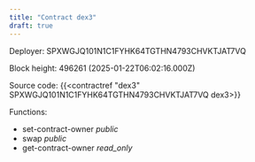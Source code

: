 ```yaml
---
title: "Contract dex3"
draft: true
---
```

Deployer: SPXWGJQ101N1C1FYHK64TGTHN4793CHVKTJAT7VQ


 



Block height: 496261 (2025-01-22T06:02:16.000Z)

Source code: {{<contractref "dex3" SPXWGJQ101N1C1FYHK64TGTHN4793CHVKTJAT7VQ dex3>}}

Functions:

* set-contract-owner _public_
* swap _public_
* get-contract-owner _read_only_
